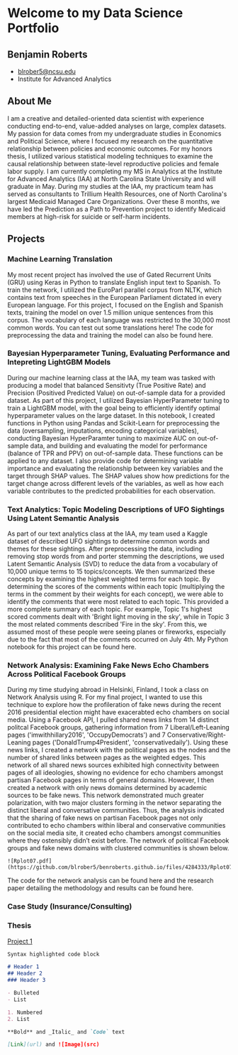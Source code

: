 # Welcome to my Data Science Portfolio
## Benjamin Roberts
- blrober5@ncsu.edu
- Institute for Advanced Analytics

## About Me
I am a creative and detailed-oriented data scientist with experience conducting end-to-end, value-added analyses on large, complex datasets. My passion for data comes from my undergraduate studies in Economics and Political Science, where I focused my research on the quantitative relationship between policies and economic outcomes. For my honors thesis, I utilized various statistical modeling techniques to examine the causal relationship between state-level reproductive policies and female labor supply. I am currently completing my MS in Analytics at the Institute for Advanced Analytics (IAA) at North Carolina State University and will graduate in May. During my studies at the IAA, my practicum team has served as consultants to Trillium Health Resources, one of North Carolina's largest Medicaid Managed Care Organizations. Over these 8 months, we have led the Prediction as a Path to Prevention project to identify Medicaid members at high-risk for suicide or self-harm incidents.

## Projects
### Machine Learning Translation
My most recent project has involved the use of Gated Recurrent Units (GRU) using Keras in Python to translate English input text to Spanish. To train the network, I utilized the EuroParl parallel corpus from NLTK, which contains text from speeches in the European Parliament dictated in every European language. For this project, I focused on the English and Spanish texts, training the model on over 1.5 million unique sentences from this corpus. The vocabulary of each language was restricted to the 30,000 most common words. You can test out some translations here! The code for preprocessing the data and training the model can also be found here.

### Bayesian Hyperparameter Tuning, Evaluating Performance and Intepreting LightGBM Models
During our machine learning class at the IAA, my team was tasked with producing a model that balanced Sensitivty (True Positive Rate) and Precision (Positived Predicted Value) on out-of-sample data for a provided dataset. As part of this project, I utilized Bayesian HyperParameter tuning to train a LightGBM model, with the goal being to efficiently identify optimal hyperparameter values on the large dataset. In this notebook, I created functions in Python using Pandas and Scikit-Learn for preprocessing the data (oversampling, imputations, encoding categorical variables), conducting Bayesian HyperParamter tuning to maximize AUC on out-of-sample data, and building and evaluating the model for performance (balance of TPR and PPV) on out-of-sample data. These functions can be applied to any dataset. I also provide code for determining variable importance and evaluating the relationship between key variables and the target through SHAP values. The SHAP values show how predictions for the target change across different levels of the variables, as well as how each variable contributes to the predicted probabilities for each observation.

### Text Analytics: Topic Modeling Descriptions of UFO Sightings Using Latent Semantic Analysis
As part of our text analytics class at the IAA, my team used a Kaggle dataset of described UFO sightings to determine common words and themes for these sightings. After preprocessing the data, including removing stop words from and porter stemming the descriptions, we used Latent Semantic Analysis (SVD) to reduce the data from a vocabulary of 10,000 unique terms to 15 topics/concepts. We then summarized these concepts by examining the highest weighted terms for each topic. By determining the scores of the comments within each topic (multiplying the terms in the comment by their weights for each concept), we were able to identify the comments that were most related to each topic. This provided a more complete summary of each topic. For example, Topic 1's highest scored comments dealt with 'Bright light moving in the sky', while in Topic 3 the most related comments described 'Fire in the sky'. From this, we assumed most of these people were seeing planes or fireworks, especially due to the fact that most of the comments occurred on July 4th. My Python notebook for this project can be found here.

### Network Analysis: Examining Fake News Echo Chambers Across Political Facebook Groups
During my time studying abroad in Helsinki, Finland, I took a class on Network Analysis using R. For my final project, I wanted to use this technique to explore how the profileration of fake news during the recent 2016 presidential election might have exacerabted echo chambers on social media. Using a Facebook API, I pulled shared news links from 14 distinct politcal Facebook groups, gathering information from 7 Liberal/Left-Leaning pages ('imwithhillary2016', 'OccupyDemocrats') and 7 Conservative/Right-Leaning pages ('DonaldTrump4President', 'conservativedaily'). Using these news links, I created a network with the political pages as the nodes and the number of shared links between pages as the weighted edges. This network of all shared news sources exhibited high connectivity between pages of all ideologies, showing no evidence for echo chambers amongst partisan Facebook pages in terms of general domains. However, I then created a network with only news domains determined by academic sources to be fake news. This network demonstrated much greater polarization, with two major clusters forming in the networ separating the distinct liberal and conversative communities. Thus, the analysis indicated that the sharing of fake news on partisan Facebook pages not only contributed to echo chambers within liberal and conservative communities on the social media site, it created echo chambers amongst communities where they ostensibly didn’t exist before. The network of political Facebook groups and fake news domains with clustered communities is shown below.

```
![Rplot07.pdf](https://github.com/blrober5/benroberts.github.io/files/4284333/Rplot07.pdf)

```

The code for the network analysis can be found here and the research paper detailing the methodology and results can be found here.

### Case Study (Insurance/Consulting)

### Thesis 




[Project 1](CaseStudy_Consulting.md)
```markdown
Syntax highlighted code block

# Header 1
## Header 2
### Header 3

- Bulleted
- List

1. Numbered
2. List

**Bold** and _Italic_ and `Code` text

[Link](url) and ![Image](src)
```

